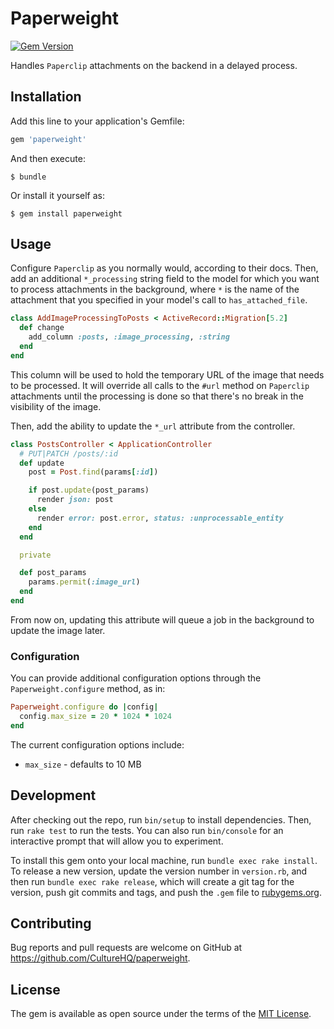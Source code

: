 # Paperweight

[![Gem Version](https://img.shields.io/gem/v/paperweight.svg)](https://github.com/CultureHQ/paperweight)

Handles `Paperclip` attachments on the backend in a delayed process.

## Installation

Add this line to your application's Gemfile:

```ruby
gem 'paperweight'
```

And then execute:

    $ bundle

Or install it yourself as:

    $ gem install paperweight

## Usage

Configure `Paperclip` as you normally would, according to their docs. Then, add an additional `*_processing` string field to the model for which you want to process attachments in the background, where `*` is the name of the attachment that you specified in your model's call to `has_attached_file`.

```ruby
class AddImageProcessingToPosts < ActiveRecord::Migration[5.2]
  def change
    add_column :posts, :image_processing, :string
  end
end
```

This column will be used to hold the temporary URL of the image that needs to be processed. It will override all calls to the `#url` method on `Paperclip` attachments until the processing is done so that there's no break in the visibility of the image.

Then, add the ability to update the `*_url` attribute from the controller.

```ruby
class PostsController < ApplicationController
  # PUT|PATCH /posts/:id
  def update
    post = Post.find(params[:id])

    if post.update(post_params)
      render json: post
    else
      render error: post.error, status: :unprocessable_entity
    end
  end

  private

  def post_params
    params.permit(:image_url)
  end
end
```

From now on, updating this attribute will queue a job in the background to update the image later.

### Configuration

You can provide additional configuration options through the `Paperweight.configure` method, as in:

```ruby
Paperweight.configure do |config|
  config.max_size = 20 * 1024 * 1024
end
```

The current configuration options include:

* `max_size` - defaults to 10 MB

## Development

After checking out the repo, run `bin/setup` to install dependencies. Then, run `rake test` to run the tests. You can also run `bin/console` for an interactive prompt that will allow you to experiment.

To install this gem onto your local machine, run `bundle exec rake install`. To release a new version, update the version number in `version.rb`, and then run `bundle exec rake release`, which will create a git tag for the version, push git commits and tags, and push the `.gem` file to [rubygems.org](https://rubygems.org).

## Contributing

Bug reports and pull requests are welcome on GitHub at https://github.com/CultureHQ/paperweight.

## License

The gem is available as open source under the terms of the [MIT License](https://opensource.org/licenses/MIT).
